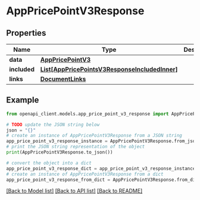 # AppPricePointV3Response


## Properties

Name | Type | Description | Notes
------------ | ------------- | ------------- | -------------
**data** | [**AppPricePointV3**](AppPricePointV3.md) |  | 
**included** | [**List[AppPricePointsV3ResponseIncludedInner]**](AppPricePointsV3ResponseIncludedInner.md) |  | [optional] 
**links** | [**DocumentLinks**](DocumentLinks.md) |  | 

## Example

```python
from openapi_client.models.app_price_point_v3_response import AppPricePointV3Response

# TODO update the JSON string below
json = "{}"
# create an instance of AppPricePointV3Response from a JSON string
app_price_point_v3_response_instance = AppPricePointV3Response.from_json(json)
# print the JSON string representation of the object
print(AppPricePointV3Response.to_json())

# convert the object into a dict
app_price_point_v3_response_dict = app_price_point_v3_response_instance.to_dict()
# create an instance of AppPricePointV3Response from a dict
app_price_point_v3_response_from_dict = AppPricePointV3Response.from_dict(app_price_point_v3_response_dict)
```
[[Back to Model list]](../README.md#documentation-for-models) [[Back to API list]](../README.md#documentation-for-api-endpoints) [[Back to README]](../README.md)


